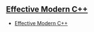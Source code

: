 ## [Effective Modern C++](https://github.com/ZigaSajovic/Readings/tree/master/Software_Design/Effective_Modern_C++)
* [Effective Modern C++](https://github.com/ZigaSajovic/Readings/tree/master/Software_Design/Effective_Modern_C++/Effective_Modern_C++.pdf)
